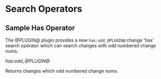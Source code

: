 Search Operators
================

Sample Has Operator
------------------

The @PLUGIN@ plugin provides a new `has:odd_@PLUGIN@` change 'has' search
operator which can search changes with odd numbered change nums.

*has:odd_@PLUGIN@*

Returns changes which odd numbered change nums.

